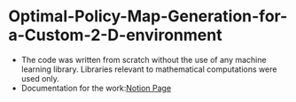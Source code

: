 # Optimal-Policy-Map-Generation-for-a-Custom-2-D-environment
- The code was written from scratch without the use of any machine learning library. Libraries relevant to mathematical computations were used only.
- Documentation for the work:[Notion Page](https://spiky-cricket-14b.notion.site/Inverse-RL-Generating-a-Policy-Profile-126033ce2ca580e6a0e6fdbc51d9f011)
